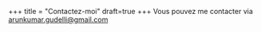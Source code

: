 +++
title = "Contactez-moi"
draft=true
+++
Vous pouvez me contacter via arunkumar.gudelli@gmail.com

